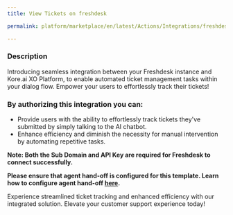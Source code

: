```yaml
---
title: View Tickets on freshdesk

permalink: platform/marketplace/en/latest/Actions/Integrations/freshdesk_viewTickets

---
```

<base target="_blank">

### Description

Introducing seamless integration between your Freshdesk instance and Kore.ai XO Platform, to enable automated ticket management tasks within your dialog flow. Empower your users to effortlessly track their tickets!

### By authorizing this integration you can:
- Provide users with the ability to effortlessly track tickets they've submitted by simply talking to the AI chatbot. 
- Enhance efficiency and diminish the necessity for manual intervention by automating repetitive tasks.

**Note: Both the Sub Domain and API Key are required for Freshdesk to connect successfully.** 

**Please ensure that agent hand-off is configured for this template. Learn how to configure agent hand-off [here](https://docs.kore.ai/xo/how-tos/build-a-banking-assistant/deploy-the-assistant/configure-an-agent-transfer/?h=agent+transfer).**

Experience streamlined ticket tracking and enhanced efficiency with our integrated solution. Elevate your customer support experience today!
